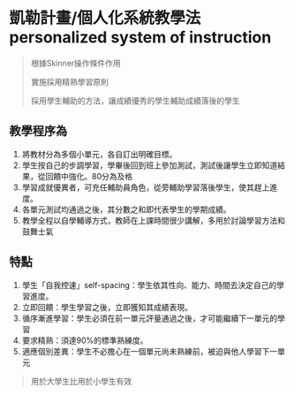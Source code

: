 # 凱勒計畫/個人化系統教學法personalized system of instruction
>根據Skinner操作條件作用
>
>實施採用精熟學習原則
>
>採用學生輔助的方法，讓成績優秀的學生輔助成績落後的學生

## 教學程序為
1. 將教材分為多個小單元，各自訂出明確目標。
2. 學生按自己的步調學習，學畢後回到班上參加測試，測試後讓學生立即知道結果，從回饋中強化。80分為及格
3. 學習成就優異者，可充任輔助員角色，從旁輔助學習落後學生，使其趕上進度。
4. 各單元測試均通過之後，其分數之和即代表學生的學期成績。
5. 教學全程以自學輔導方式，教師在上課時間很少講解，多用於討論學習方法和鼓舞士氣

## 特點
1. 學生「自我控速」self-spacing：學生依其性向、能力、時間去決定自己的學習進度。
2. 立即回饋：學生學習之後，立即獲知其成績表現。
3. 循序漸進學習：學生必須在前一單元評量通過之後，才可能繼續下一單元的學習
4. 要求精熟：須達90%的標準熟練度。
5. 適應個別差異：學生不必擔心在一個單元尚未熟練前，被迫與他人學習下一單元

>用於大學生比用於小學生有效

